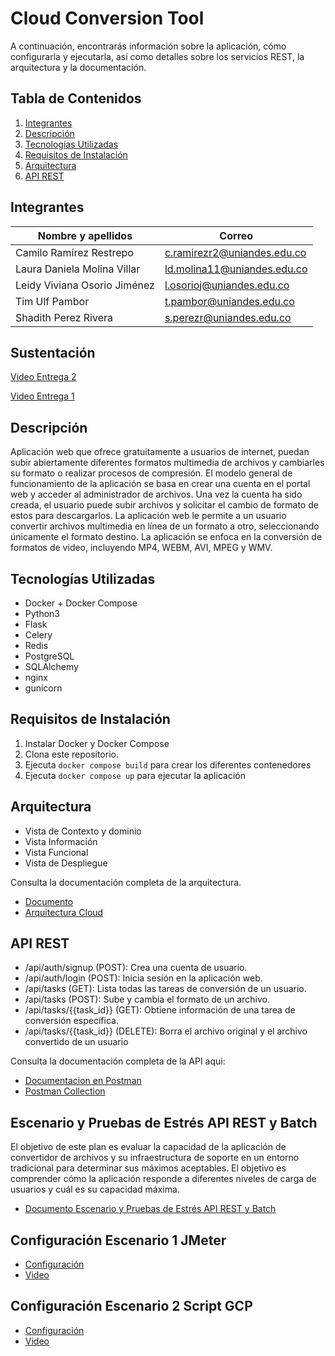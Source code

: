 # Cloud Conversion Tool
A continuación, encontrarás información sobre la aplicación, cómo configurarla y ejecutarla, así como detalles sobre los servicios REST, la arquitectura y la documentación.

## Tabla de Contenidos

1. [Integrantes](#integrantes)
2. [Descripción](#descripción)
3. [Tecnologías Utilizadas](#tecnologías-utilizadas)
4. [Requisitos de Instalación](#requisitos-de-instalación)
5. [Arquitectura](#arquitectura)
6. [API REST](#api-rest)

## Integrantes
| Nombre y apellidos | Correo|
| --- | --- |
| Camilo Ramírez Restrepo​ | c.ramirezr2@uniandes.edu.co |
| Laura Daniela Molina Villar​ | ld.molina11@uniandes.edu.co |
| Leidy Viviana Osorio Jiménez​ | l.osorioj@uniandes.edu.co |
| Tim Ulf Pambor | t.pambor@uniandes.edu.co |
| Shadith Perez Rivera | s.perezr@uniandes.edu.co |

## Sustentación
[Video Entrega 2](https://uniandes-my.sharepoint.com/:v:/g/personal/ld_molina11_uniandes_edu_co/ESXecRTbUxpKisAP5cWweW4B4SUSKG880KrYFCgVAyrz6w?nav=eyJyZWZlcnJhbEluZm8iOnsicmVmZXJyYWxBcHAiOiJPbmVEcml2ZUZvckJ1c2luZXNzIiwicmVmZXJyYWxBcHBQbGF0Zm9ybSI6IldlYiIsInJlZmVycmFsTW9kZSI6InZpZXciLCJyZWZlcnJhbFZpZXciOiJNeUZpbGVzTGlua0RpcmVjdCJ9fQ&e=3UmHj0)

[Video Entrega 1](https://uniandes-my.sharepoint.com/:v:/g/personal/ld_molina11_uniandes_edu_co/EVyhEdkcFvdHuasJB6z8HK8B3smzySw0qnnNRPWPndmBHg?nav=eyJyZWZlcnJhbEluZm8iOnsicmVmZXJyYWxBcHAiOiJPbmVEcml2ZUZvckJ1c2luZXNzIiwicmVmZXJyYWxBcHBQbGF0Zm9ybSI6IldlYiIsInJlZmVycmFsTW9kZSI6InZpZXciLCJyZWZlcnJhbFZpZXciOiJNeUZpbGVzTGlua0RpcmVjdCJ9fQ&e=8ZVKQh)

## Descripción
Aplicación web que ofrece gratuitamente a usuarios de internet, puedan subir abiertamente diferentes formatos multimedia de archivos y cambiarles su formato o realizar procesos de compresión. El modelo general de funcionamiento de la aplicación se basa en crear una cuenta en el portal web y acceder al administrador de archivos. Una vez la cuenta ha sido creada, el usuario puede subir archivos y solicitar el cambio de formato de estos para descargarlos. La aplicación web le permite a un usuario convertir archivos multimedia en línea de un formato a otro, seleccionando únicamente el formato destino. La aplicación se enfoca en la conversión de formatos de video, incluyendo MP4, WEBM, AVI, MPEG y WMV.

## Tecnologías Utilizadas

- Docker + Docker Compose
- Python3
- Flask
- Celery
- Redis
- PostgreSQL
- SQLAlchemy
- nginx
- gunicorn

## Requisitos de Instalación

1. Instalar Docker y Docker Compose
2. Clona este repositorio.
3. Ejecuta `docker compose build` para crear los diferentes contenedores
4. Ejecuta `docker compose up` para ejecutar la aplicación

## Arquitectura 
- Vista de Contexto y dominio​
- Vista Información​
- Vista Funcional
- Vista de Despliegue

Consulta la documentación completa de la arquitectura. 
- [Documento](https://github.com/tpambor/MISW4204/blob/main/Docs/Proyecto%201%20entrega%201%20-%20Arquitectura%2C%20conclusiones%20y%20consideraciones.pdf)
- [Arquitectura Cloud](https://github.com/tpambor/MISW4204/blob/main/Docs/Entrega%202%20-%20Arquitectura%2C%20conclusiones%20y%20consideraciones.pdf)
  
## API REST
- /api/auth/signup (POST): Crea una cuenta de usuario.
- /api/auth/login (POST): Inicia sesión en la aplicación web.
- /api/tasks (GET): Lista todas las tareas de conversión de un usuario.
- /api/tasks (POST): Sube y cambia el formato de un archivo.
- /api/tasks/{{task_id}} (GET): Obtiene información de una tarea de conversión específica.
- /api/tasks/{{task_id}} (DELETE): Borra el archivo original y el archivo convertido de un usuario

Consulta la documentación completa de la API aqui: 
- [Documentacion en Postman](https://documenter.getpostman.com/view/29422849/2s9YRB4CyY) 
- [Postman Collection](https://github.com/tpambor/MISW4204/blob/main/Cloud%20Conversion%20Tool.postman_collection.json)

## Escenario y Pruebas de Estrés API REST y Batch 
El objetivo de este plan es evaluar la capacidad de la aplicación de convertidor de archivos y su infraestructura de soporte en un entorno tradicional para determinar sus máximos aceptables. El objetivo es comprender cómo la aplicación responde a diferentes niveles de carga de usuarios y cuál es su capacidad máxima. 

- [Documento Escenario y Pruebas de Estrés API REST y Batch](https://github.com/tpambor/MISW4204/blob/main/Docs/Escenario%20y%20Pruebas%20de%20Estr%C3%A9s%20API%20REST%20y%20Batch.pdf)

## Configuración Escenario 1 JMeter
- [Configuración](https://github.com/tpambor/MISW4204/blob/main/Docs/Experimento%201%20-%20Configuraci%C3%B3n.pdf)
- [Video](https://uniandes-my.sharepoint.com/personal/ld_molina11_uniandes_edu_co/_layouts/15/stream.aspx?id=%2Fpersonal%2Fld%5Fmolina11%5Funiandes%5Fedu%5Fco%2FDocuments%2FDesarrollo%20de%20software%20en%20la%20nube%2FSemana%203%2FVideo%2F2%2E%20Experimento%201%2Emp4&referrer=StreamWebApp%2EWeb&referrerScenario=AddressBarCopied%2Eview)

## Configuración Escenario 2 Script GCP
- [Configuración](https://github.com/tpambor/MISW4204/blob/main/Docs/Experimento%202%20-%20Configuraci%C3%B3n.pdf)
- [Video](https://uniandes-my.sharepoint.com/:v:/g/personal/ld_molina11_uniandes_edu_co/ERowgNb9SNxNhRiheiM35FgB8seEdbRzYU2Gky1t6o4FHQ?e=CIxKvy&nav=eyJyZWZlcnJhbEluZm8iOnsicmVmZXJyYWxBcHAiOiJTdHJlYW1XZWJBcHAiLCJyZWZlcnJhbFZpZXciOiJTaGFyZURpYWxvZyIsInJlZmVycmFsQXBwUGxhdGZvcm0iOiJXZWIiLCJyZWZlcnJhbE1vZGUiOiJ2aWV3In19)
